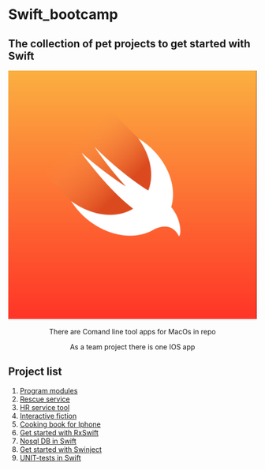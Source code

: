 # Swift_bootcamp

## The collection of pet projects to get started with Swift

![swift_logo](./images/swift_logo.png)

<p style="text-align: center;">
    There are Comand line tool apps for MacOs in repo
</p>

<p style="text-align: center;">
    As a team project there is one IOS app    
</p>

## Project list

1. [Program modules](./ProgramModules/)
2. [Rescue service](./RescueService/)
3. [HR service tool](./HrServiceTool/)
4. [Interactive fiction](./IteractiveFiction/)
5. [Cooking book for Iphone](./CookingBook/)
6. [Get started with RxSwift](./GSwRxSwift/)
7. [Nosql DB in Swift](./GSwNosql/)
8. [Get started with Swinject](./GSwSwinject/)
9. [UNIT-tests in Swift](./UnitTests/)
